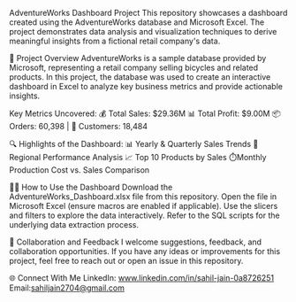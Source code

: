 AdventureWorks Dashboard Project
This repository showcases a dashboard created using the AdventureWorks database and Microsoft Excel. The project demonstrates data analysis and visualization techniques to derive meaningful insights from a fictional retail company's data.

🚀 Project Overview
AdventureWorks is a sample database provided by Microsoft, representing a retail company selling bicycles and related products. In this project, the database was used to create an interactive dashboard in Excel to analyze key business metrics and provide actionable insights.

 Key Metrics Uncovered:
💰 Total Sales: $29.36M
📊 Total Profit: $9.00M
📦 Orders: 60,398 | 👥 Customers: 18,484

🔍 Highlights of the Dashboard:
📊  Yearly & Quarterly Sales Trends
📍Regional Performance Analysis
📈 Top 10 Products by Sales
⏱️Monthly Production Cost vs. Sales Comparison

🧑‍💻 How to Use the Dashboard
Download the AdventureWorks_Dashboard.xlsx file from this repository.
Open the file in Microsoft Excel (ensure macros are enabled if applicable).
Use the slicers and filters to explore the data interactively.
Refer to the SQL scripts for the underlying data extraction process.

🤝 Collaboration and Feedback
I welcome suggestions, feedback, and collaboration opportunities. If you have any ideas or improvements for this project, feel free to reach out or open an issue in this repository.

🌐 Connect With Me
LinkedIn: www.linkedin.com/in/sahil-jain-0a8726251
Email:sahiljain2704@gmail.com
